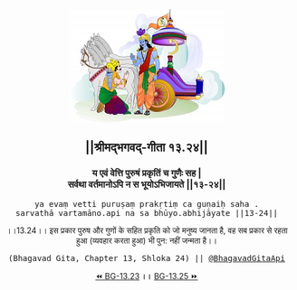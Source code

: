 <center><img src="../../asset/BG.png" alt="#API #bhagavadgitaapi #slok #nodejs #js #api #gitaapi #krishna #hinduism #vedic #ISKCON #shreemadbhagavadgita #technology"/>
<h2>||श्रीमद्‍भगवद्‍-गीता १३.२४||</h2>
<h3>य एवं वेत्ति पुरुषं प्रकृतिं च गुणैः सह |<br/>सर्वथा वर्तमानोऽपि न स भूयोऽभिजायते ||१३-२४||</h3>
<pre>ya evaṃ vetti puruṣaṃ prakṛtiṃ ca guṇaiḥ saha .<br/>sarvathā vartamāno.api na sa bhūyo.abhijāyate ||13-24||</pre>
<p>।।13.24।। इस प्रकार पुरुष और गुणों के सहित प्रकृति को जो मनुष्य जानता है, वह सब प्रकार से रहता हुआ (व्यवहार करता हुआ) भी पुन: नहीं जन्मता है।।</p>
<pre>(Bhagavad Gita, Chapter 13, Shloka 24) || <a href="https://twitter.com/bhagavadgitaapi">@BhagavadGitaApi</a></pre><a href="../../13/23">⏪  BG-13.23</a><b>        ।।        </b><a href="../../13/25">BG-13.25  ⏩</a></center></center>
